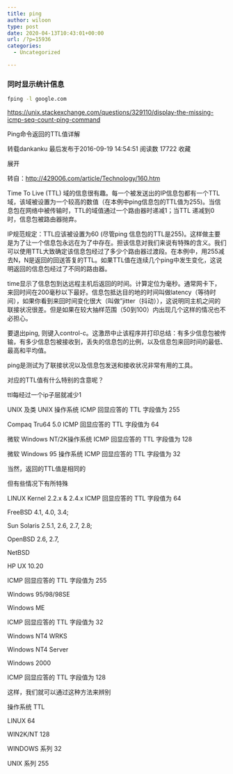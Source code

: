 ```yaml
---
title: ping
author: wiloon
type: post
date: 2020-04-13T10:43:01+00:00
url: /?p=15936
categories:
  - Uncategorized

---
```

### 同时显示统计信息

```bash
fping -l google.com
```

https://unix.stackexchange.com/questions/329110/display-the-missing-icmp-seq-count-ping-command

Ping命令返回的TTL值详解
  
转载dankanku 最后发布于2016-09-19 14:54:51 阅读数 17722 收藏
  
展开
  
转自：http://429006.com/article/Technology/160.htm

Time To Live (TTL) 域的信息很有趣。每一个被发送出的IP信息包都有一个TTL域，该域被设置为一个较高的数值（在本例中ping信息包的TTL值为255)。当信息包在网络中被传输时，TTL的域值通过一个路由器时递减1；当TTL 递减到0时，信息包被路由器抛弃。

IP规范规定：TTL应该被设置为60 (尽管ping 信息包的TTL是255)。这样做主要是为了让一个信息包永远在为了中存在。担该信息对我们来说有特殊的含义。我们可以使用TTL大致确定该信息包经过了多少个路由器过渡段。在本例中，用255减去N，N是返回的回送答复的TTL。如果TTL值在连续几个ping中发生变化，这说明返回的信息包经过了不同的路由器。

time显示了信息包到达远程主机后返回的时间。计算定位为毫秒。通常网卡下，来回时间在200毫秒以下最好。信息包抵达目的地的时间叫做latency（等待时间），如果你看到来回时间变化很大（叫做&#8221;jitter（抖动）），这说明同主机之间的联接状况很差。但是如果在较大抽样范围（50到100）内出现几个这样的情况也不必担心。

要退出ping, 则键入control-c。这激昂中止该程序并打印总结：有多少信息包被传输，有多少信息包被接收到，丢失的信息包的比例，以及信息包来回时间的最低、最高和平均值。

ping是测试为了联接状况以及信息包发送和接收状况非常有用的工具。

对应的TTL值有什么特别的含意呢？

ttl每经过一个ip子层就减少1

UNIX 及类 UNIX 操作系统 ICMP 回显应答的 TTL 字段值为 255

Compaq Tru64 5.0 ICMP 回显应答的 TTL 字段值为 64

微软 Windows NT/2K操作系统 ICMP 回显应答的 TTL 字段值为 128

微软 Windows 95 操作系统 ICMP 回显应答的 TTL 字段值为 32

当然，返回的TTL值是相同的

但有些情况下有所特殊

LINUX Kernel 2.2.x & 2.4.x ICMP 回显应答的 TTL 字段值为 64

FreeBSD 4.1, 4.0, 3.4;
  
Sun Solaris 2.5.1, 2.6, 2.7, 2.8;
  
OpenBSD 2.6, 2.7,
  
NetBSD
  
HP UX 10.20
  
ICMP 回显应答的 TTL 字段值为 255

Windows 95/98/98SE
  
Windows ME
  
ICMP 回显应答的 TTL 字段值为 32

Windows NT4 WRKS
  
Windows NT4 Server
  
Windows 2000
  
ICMP 回显应答的 TTL 字段值为 128

这样，我们就可以通过这种方法来辨别

操作系统 TTL
  
LINUX 64
  
WIN2K/NT 128
  
WINDOWS 系列 32
  
UNIX 系列 255